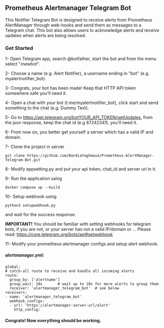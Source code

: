 ## Prometheus Alertmanager Telegram Bot

This Notifier Telegram Bot is designed to receive alerts from Prometheus AlertManager through web-hooks and send them as messages to a Telegram chat. This bot also allows users to acknowledge alerts and receive updates when alerts are being resolved.


### Get Started

1- Open Telegram app, search @botfather, start the bot and from the menu select "/newbot".

2- Choose a name (e.g. Alert Notifier), a username ending in "bot" (e.g. myalertnotifier_bot).

3- Congrats, your bot has been made! Keep that HTTP API token somewhere safe you'll need it.

4- Open a chat with your bot (t.me/myalertnotifier_bot), click start and send something to the chat (e.g. Dummy Text).

5- Go to https://api.telegram.org/botYOUR_API_TOKEN/getUpdates, from the json response, keep the chat id (e.g 87242341), you'll need it.

6- From now on, you better get yourself a server which has a valid IP and domain.

7- Clone the project in server
```
git clone https://github.com/BardiaYaghmaie/Prometheus-AlertManager-Telegram-Bot.git
```
8- Modify appsetting.py and put your api token, chat_id and server url in it.

9- Run the application using
```
docker compose up --build
```
10- Setup webhook using
```
python3 setupwebhook.py
```
and wait for the success response.

**IMPORTANT!** You should be familiar with setting webhooks for telegram bots, if you are not, or your server has not a valid IP/domain or ...
Please read: https://core.telegram.org/bots/api#setwebhook

11- Modify your prometheus alertmanager configs and setup alert webhook.
##### alertmanager.yml:
```
global:
# catch-all route to receive and handle all incoming alerts
route:
  group_by: ['alertname']
  group_wait: 10s       # wait up to 10s for more alerts to group them
  receiver: 'alertmanager_telegram_bot'  # see below
receivers:
- name: 'alertmanager_telegram_bot'
  webhook_configs:
  - url: 'https://alertmanager-server-url/alert'
    http_config:
```

#### Congrats! Now everything should be working.
